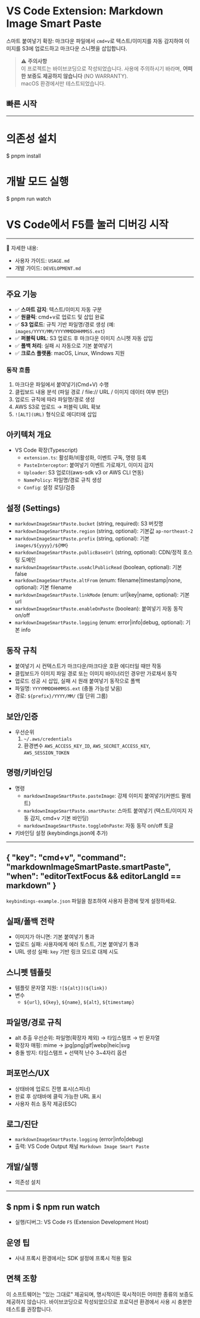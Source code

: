 # VS Code Extension: Markdown Image Smart Paste

스마트 붙여넣기 확장: 마크다운 파일에서 `cmd+v`로 텍스트/이미지를 자동 감지하여 이미지를 S3에 업로드하고 마크다운 스니펫을 삽입합니다.

> ⚠️ **주의사항**  
> 이 프로젝트는 바이브코딩으로 작성되었습니다. 사용에 주의하시기 바라며, **어떠한 보증도 제공하지 않습니다** (NO WARRANTY).  
> macOS 환경에서만 테스트되었습니다.

## 빠른 시작

---
# 의존성 설치
$ pnpm install

# 개발 모드 실행
$ pnpm run watch

# VS Code에서 F5를 눌러 디버깅 시작
---

📖 자세한 내용:
- 사용자 가이드: `USAGE.md`
- 개발 가이드: `DEVELOPMENT.md`

---

## 주요 기능

- ✅ **스마트 감지**: 텍스트/이미지 자동 구분
- ✅ **원클릭**: cmd+v로 업로드 및 삽입 완료
- ✅ **S3 업로드**: 규칙 기반 파일명/경로 생성 (예: `images/YYYY/MM/YYYYMMDDHHMMSS.ext`)
- ✅ **퍼블릭 URL**: S3 업로드 후 마크다운 이미지 스니펫 자동 삽입
- ✅ **폴백 처리**: 실패 시 자동으로 기본 붙여넣기
- ✅ **크로스 플랫폼**: macOS, Linux, Windows 지원

### 동작 흐름
1. 마크다운 파일에서 붙여넣기(Cmd+V) 수행
2. 클립보드 내용 분석 (파일 경로 / file:// URL / 이미지 데이터 여부 판단)
3. 업로드 규칙에 따라 파일명/경로 생성
4. AWS S3로 업로드 → 퍼블릭 URL 확보
5. `![ALT](URL)` 형식으로 에디터에 삽입

## 아키텍처 개요
- VS Code 확장(Typescript)
  - `extension.ts`: 활성화/비활성화, 이벤트 구독, 명령 등록
  - `PasteInterceptor`: 붙여넣기 이벤트 가로채기, 이미지 감지
  - `Uploader`: S3 업로더(aws-sdk v3 or AWS CLI 연동)
  - `NamePolicy`: 파일명/경로 규칙 생성
  - `Config`: 설정 로딩/검증

## 설정 (Settings)
- `markdownImageSmartPaste.bucket` (string, required): S3 버킷명
- `markdownImageSmartPaste.region` (string, optional): 기본값 `ap-northeast-2`
- `markdownImageSmartPaste.prefix` (string, optional): 기본 `images/${yyyy}/${MM}`
- `markdownImageSmartPaste.publicBaseUrl` (string, optional): CDN/정적 호스팅 도메인
- `markdownImageSmartPaste.useAclPublicRead` (boolean, optional): 기본 false
- `markdownImageSmartPaste.altFrom` (enum: filename|timestamp|none, optional): 기본 filename
- `markdownImageSmartPaste.linkMode` (enum: url|key|name, optional): 기본 url
- `markdownImageSmartPaste.enableOnPaste` (boolean): 붙여넣기 자동 동작 on/off
- `markdownImageSmartPaste.logging` (enum: error|info|debug, optional): 기본 info

## 동작 규칙
- 붙여넣기 시 컨텍스트가 마크다운/마크다운 호환 에디터일 때만 작동
- 클립보드가 이미지 파일 경로 또는 이미지 바이너리인 경우만 가로채서 동작
- 업로드 성공 시 삽입, 실패 시 원래 붙여넣기 동작으로 폴백
- 파일명: `YYYYMMDDHHMMSS.ext` (충돌 가능성 낮음)
- 경로: `${prefix}/YYYY/MM/` (월 단위 그룹)

## 보안/인증
- 우선순위
  1) `~/.aws/credentials`
  2) 환경변수 `AWS_ACCESS_KEY_ID`, `AWS_SECRET_ACCESS_KEY`, `AWS_SESSION_TOKEN`

## 명령/키바인딩
- 명령
  - `markdownImageSmartPaste.pasteImage`: 강제 이미지 붙여넣기(커맨드 팔레트)
  - `markdownImageSmartPaste.smartPaste`: 스마트 붙여넣기 (텍스트/이미지 자동 감지, cmd+v 기본 바인딩)
  - `markdownImageSmartPaste.toggleOnPaste`: 자동 동작 on/off 토글
- 키바인딩 설정 (keybindings.json에 추가)
---
{
  "key": "cmd+v",
  "command": "markdownImageSmartPaste.smartPaste",
  "when": "editorTextFocus && editorLangId == markdown"
}
---

`keybindings-example.json` 파일을 참조하여 사용자 환경에 맞게 설정하세요.

## 실패/폴백 전략
- 이미지가 아니면: 기본 붙여넣기 통과
- 업로드 실패: 사용자에게 에러 토스트, 기본 붙여넣기 통과
- URL 생성 실패: `key` 기반 링크 모드로 대체 시도

## 스니펫 템플릿
- 템플릿 문자열 지원: `![${alt}](${link})`
- 변수
  - `${url}`, `${key}`, `${name}`, `${alt}`, `${timestamp}`

## 파일명/경로 규칙
- alt 추출 우선순위: 파일명(확장자 제외) → 타임스탬프 → 빈 문자열
- 확장자 매핑: mime → jpg|png|gif|webp|heic|svg
- 충돌 방지: 타임스탬프 + 선택적 난수 3~4자리 옵션

## 퍼포먼스/UX
- 상태바에 업로드 진행 표시(스피너)
- 완료 후 상태바에 클릭 가능한 URL 표시
- 사용자 취소 동작 제공(ESC)

## 로그/진단
- `markdownImageSmartPaste.logging` (error|info|debug)
- 출력: VS Code Output 채널 `Markdown Image Smart Paste`

## 개발/실행
- 의존성 설치
---
$ npm i
$ npm run watch
---

- 실행/디버그: VS Code `F5` (Extension Development Host)

## 운영 팁
- 사내 프록시 환경에서는 SDK 설정에 프록시 적용 필요

## 면책 조항

이 소프트웨어는 "있는 그대로" 제공되며, 명시적이든 묵시적이든 어떠한 종류의 보증도 제공하지 않습니다. 바이브코딩으로 작성되었으므로 프로덕션 환경에서 사용 시 충분한 테스트를 권장합니다.
